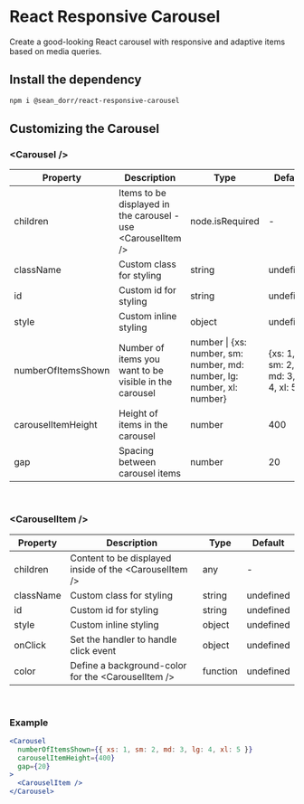 # React Responsive Carousel

Create a good-looking React carousel with responsive and adaptive items based on media queries.

## Install the dependency

```zsh
npm i @sean_dorr/react-responsive-carousel
```

## Customizing the Carousel

### \<Carousel />

| Property           | Description                                                   | Type                                                                   | Default                             |
| ------------------ | ------------------------------------------------------------- | ---------------------------------------------------------------------- | ----------------------------------- |
| children           | Items to be displayed in the carousel - use \<CarouselItem /> | node.isRequired                                                        | -                                   |
| className          | Custom class for styling                                      | string                                                                 | undefined                           |
| id                 | Custom id for styling                                         | string                                                                 | undefined                           |
| style              | Custom inline styling                                         | object                                                                 | undefined                           |
| numberOfItemsShown | Number of items you want to be visible in the carousel        | number \| {xs: number, sm: number, md: number, lg: number, xl: number} | {xs: 1, sm: 2, md: 3, lg: 4, xl: 5} |
| carouselItemHeight | Height of items in the carousel                               | number                                                                 | 400                                 |
| gap                | Spacing between carousel items                                | number                                                                 | 20                                  |

<br />

### \<CarouselItem />

| Property  | Description                                             | Type     | Default   |
| --------- | ------------------------------------------------------- | -------- | --------- |
| children  | Content to be displayed inside of the \<CarouselItem /> | any      | -         |
| className | Custom class for styling                                | string   | undefined |
| id        | Custom id for styling                                   | string   | undefined |
| style     | Custom inline styling                                   | object   | undefined |
| onClick   | Set the handler to handle click event                   | object   | undefined |
| color     | Define a background-color for the \<CarouselItem />     | function | undefined |

<br />

### Example

```jsx
<Carousel
  numberOfItemsShown={{ xs: 1, sm: 2, md: 3, lg: 4, xl: 5 }}
  carouselItemHeight={400}
  gap={20}
>
  <CarouselItem />
</Carousel>
```
